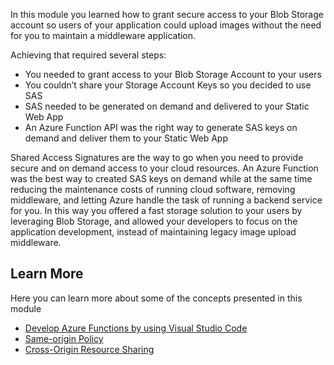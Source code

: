 In this module you learned how to grant secure access to your Blob Storage account so users of your application could upload images without the need for you to maintain a middleware application.

Achieving that required several steps:

* You needed to grant access to your Blob Storage Account to your users
* You couldn’t share your Storage Account Keys so you decided to use SAS
* SAS needed to be generated on demand and delivered to your Static Web App
* An Azure Function API was the right way to generate SAS keys on demand and deliver them to your Static Web App

Shared Access Signatures are the way to go when you need to provide secure and on demand access to your cloud resources. An Azure Function was the best way to created SAS keys on demand while at the same time reducing the maintenance costs of running cloud software, removing middleware, and letting Azure handle the task of running a backend service for you. In this way you offered a fast storage solution to your users by leveraging Blob Storage, and allowed your developers to focus on the application development, instead of maintaining legacy image upload middleware.

## Learn More

Here you can learn more about some of the concepts presented in this module

* [Develop Azure Functions by using Visual Studio Code](https://docs.microsoft.com/azure/azure-functions/functions-develop-vs-code?tabs=nodejs)
* [Same-origin Policy](https://www.w3.org/Security/wiki/Same_Origin_Policy)
* [Cross-Origin Resource Sharing](https://docs.microsoft.com/rest/api/storageservices/cross-origin-resource-sharing--cors--support-for-the-azure-storage-services)

